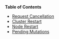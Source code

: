 **Table of Contents**

* [Request Cancellation](#cancel_request)
* [Cluster Restart](#restart_cluster)
* [Node Restart](#restart_node)
* [Pending Mutations](#monitor_node)